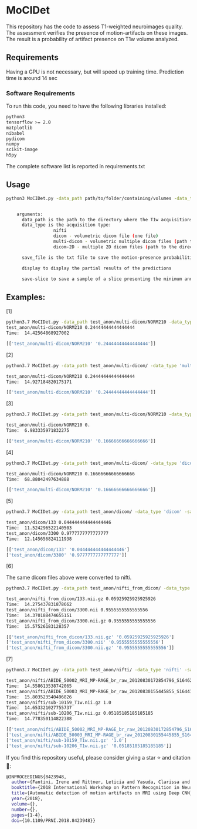# MoCIDet

This repository has the code to assess T1-weighted neuroimages quality. The assessment verifies the presence of motion-artifacts on these images. The result is a probability of artifact presence on T1w volume analyzed. 

## Requirements
Having a GPU is not necessary, but will speed up training time.
Prediction time is around 14 sec 

### Software Requirements
To run this code, you need to have the following libraries installed:
```bash
python3
tensorflow >= 2.0
matplotlib
nibabel
pydicom
numpy
scikit-image
h5py 
```
The complete software list is reported in requirements.txt

## Usage
```bash
python3 MoCIDet.py -data_path path/to/folder/containing/volumes -data_type 'image_type' -save_file 'name_to_save_predictions'   


    arguments: 
      data_path is the path to the directory where the T1w acquisitions are stored
      data_type is the acquisition type:
                  nifti
                  dicom - volumetric dicom file (one file)
                  multi-dicom - volumetric multiple dicom files (path to the directory root)
                  dicom-2D - multiple 2D dicom files (path to the directory root)

      save_file is the txt file to save the motion-presence probabilities

      display to display the partial results of the predictions 

      save-slice to save a sample of a slice presenting the minimum and the maximum probability
```

## Examples:

[1] 
```bash
python3.7 MoCIDet.py -data_path test_anon/multi-dicom/NORM210 -data_type 'multi-dicom' -save_file 'test_multi-dicom' -display -save_slice
test_anon/multi-dicom/NORM210 0.24444444444444444
Time:  14.42564868927002

[['test_anon/multi-dicom/NORM210' '0.24444444444444444']]
```
[2]
```bash
python3.7 MoCIDet.py -data_path test_anon/multi-dicom/ -data_type 'multi-dicom' -save_file 'test_multi-dicom2' -display -save_slice

test_anon/multi-dicom/NORM210 0.24444444444444444
Time:  14.927184820175171

[['test_anon/multi-dicom/NORM210' '0.24444444444444444']]
```

[3]
```bash
python3.7 MoCIDet.py -data_path test_anon/multi-dicom/NORM210 -data_type 'dicom-2D' -save_file 'test_dicom_2D' -display -save_slice

test_anon/multi-dicom/NORM210 0.
Time:  6.983335971832275

[['test_anon/multi-dicom/NORM210' '0.16666666666666666']]
```

[4]
```bash
python3.7 MoCIDet.py -data_path test_anon/multi-dicom/ -data_type 'dicom-2D' -save_file 'test_dicom_2D2' -display -save_slice

test_anon/multi-dicom/NORM210 0.16666666666666666
Time:  68.88042497634888

[['test_anon/multi-dicom/NORM210' '0.16666666666666666']]
```

[5]
```bash
python3.7 MoCIDet.py -data_path test_anon/dicom/ -data_type 'dicom' -save_file 'test_dicom' -display -save_slice

test_anon/dicom/133 0.044444444444444446
Time:  11.524296522140503
test_anon/dicom/3300 0.9777777777777777
Time:  12.145656824111938

[['test_anon/dicom/133' '0.044444444444444446']
['test_anon/dicom/3300' '0.9777777777777777']]
```

[6]

The same dicom files above were converted to nifti.
```bash
python3.7 MoCIDet.py -data_path test_anon/nifti_from_dicom/ -data_type 'nifti' -save_file 'test_nifti_from_dicom' -display -save_slice

test_anon/nifti_from_dicom/133.nii.gz 0.05925925925925926
Time:  14.275437831878662
test_anon/nifti_from_dicom/3300.nii 0.9555555555555556
Time:  14.370188474655151
test_anon/nifti_from_dicom/3300.nii.gz 0.9555555555555556
Time:  15.57526183128357

[['test_anon/nifti_from_dicom/133.nii.gz' '0.05925925925925926']
['test_anon/nifti_from_dicom/3300.nii' '0.9555555555555556']
['test_anon/nifti_from_dicom/3300.nii.gz' '0.9555555555555556']]
```

[7]
```bash
python3.7 MoCIDet.py -data_path test_anon/nifti/ -data_type 'nifti' -save_file 'test_nifti' -display -save_slice

test_anon/nifti/ABIDE_50002_MRI_MP-RAGE_br_raw_20120830172854796_S164623_I328631.nii 1.0
Time:  14.558613538742065
test_anon/nifti/ABIDE_50003_MRI_MP-RAGE_br_raw_20120830155445855_S164416_I328410.nii 1.0
Time:  15.803523540496826
test_anon/nifti/sub-10159_T1w.nii.gz 1.0
Time:  14.653321027755737
test_anon/nifti/sub-10206_T1w.nii.gz 0.05185185185185185
Time:  14.778350114822388

[['test_anon/nifti/ABIDE_50002_MRI_MP-RAGE_br_raw_20120830172854796_S164623_I328631.nii' '1.0']
['test_anon/nifti/ABIDE_50003_MRI_MP-RAGE_br_raw_20120830155445855_S164416_I328410.nii' '1.0']
['test_anon/nifti/sub-10159_T1w.nii.gz' '1.0']
['test_anon/nifti/sub-10206_T1w.nii.gz' '0.05185185185185185']]
```

If you find this repository useful, please consider giving a star ⭐ and citation 🦖:
```bash
@INPROCEEDINGS{8423948,
  author={Fantini, Irene and Rittner, Leticia and Yasuda, Clarissa and Lotufo, Roberto},
  booktitle={2018 International Workshop on Pattern Recognition in Neuroimaging (PRNI)}, 
  title={Automatic detection of motion artifacts on MRI using Deep CNN}, 
  year={2018},
  volume={},
  number={},
  pages={1-4},
  doi={10.1109/PRNI.2018.8423948}}
```
